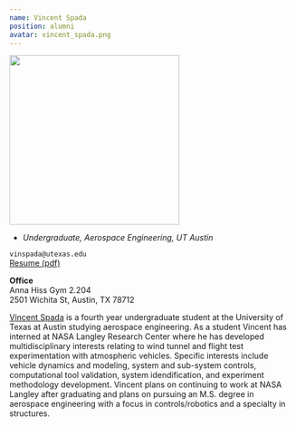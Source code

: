 ```yaml
---
name: Vincent Spada
position: alumni
avatar: vincent_spada.png
---
```


<img width="300" src="{{site.baseurl}}/images/people/{{page.avatar}}" data-action="zoom">

- _Undergraduate, Aerospace Engineering, UT Austin_<br>

<i class="fa fa-envelope-o"></i> `vinspada@utexas.edu`<br>
<i class="fa fa-newspaper-o"></i> [Resume (pdf)](/documents/VincentSpada_Resume.pdf)<br>

**Office**<br>
Anna Hiss Gym 2.204<br>
2501 Wichita St,
Austin, TX 78712

[Vincent Spada](https://www.linkedin.com/in/vincent-spada-6450a3234) is a fourth year undergraduate student at the University of Texas at Austin studying aerospace engineering. As a student Vincent has interned at NASA Langley Research Center where he has developed multidisciplinary interests relating to wind tunnel and flight test experimentation with atmospheric vehicles. Specific interests include vehicle dynamics and modeling, system and sub-system controls, computational tool validation, system idendification, and experiment methodology development. Vincent plans on continuing to work at NASA Langley after graduating and plans on pursuing an M.S. degree in aerospace engineering with a focus in controls/robotics and a specialty in structures.
